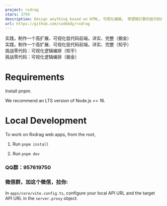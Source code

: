 ```yaml
---
project: rxdrag
stars: 3759
description: Design anything based on HTML, 可视化编辑， 带逻辑引擎的低代码前端。
url: https://github.com/codebdy/rxdrag
---
```


实践，制作一个高扩展、可视化低代码前端，详实、完整（掘金）  
实践，制作一个高扩展、可视化低代码前端，详实、完整（知乎）  
挑战零代码：可视化逻辑编排（知乎）  
挑战零代码：可视化逻辑编排（掘金）

Requirements
============

Install pnpm.

We recommend an LTS version of Node.js >= 16.

Local Development
=================

To work on Rxdrag web apps, from the root,

1.  Run `pnpm install`
    
2.  Run `pnpm dev`
    

### QQ群：957619750

### 微信群，加这个微信，拉你:

In `apps/core/vite.config.ts`, configure your local API URL and the target API URL in the `server.proxy` object.
